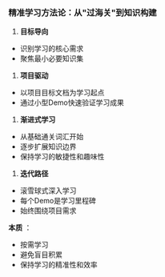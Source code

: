 ### 精准学习方法论：从"过海关"到知识构建

1. **目标导向**

* 识别学习的核心需求
* 聚焦最小必要知识集

1. **项目驱动**

* 以项目目标文档为学习起点
* 通过小型Demo快速验证学习成果

1. **渐进式学习**

* 从基础通关词汇开始
* 逐步扩展知识边界
* 保持学习的敏捷性和趣味性

1. **迭代路径**

* 滚雪球式深入学习
* 每个Demo是学习里程碑
* 始终围绕项目需求

 **本质** ：

* 按需学习
* 避免盲目积累
* 保持学习的精准性和效率
